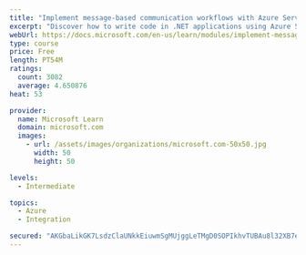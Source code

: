 ```yaml
---
title: "Implement message-based communication workflows with Azure Service Bus"
excerpt: "Discover how to write code in .NET applications using Azure Service Bus for communications that can handle high demand, low bandwidth, and hardware failures."
webUrl: https://docs.microsoft.com/en-us/learn/modules/implement-message-workflows-with-service-bus/
type: course
price: Free
length: PT54M
ratings:
  count: 3082
  average: 4.650876
heat: 53

provider:
  name: Microsoft Learn
  domain: microsoft.com
  images:
    - url: /assets/images/organizations/microsoft.com-50x50.jpg
      width: 50
      height: 50

levels:
  - Intermediate

topics:
  - Azure
  - Integration

secured: "AKGbaLikGK7LsdzClaUNkkEiuwmSgMUjggLeTMgD0SOPIkhvTUBAu8l32XB7epseeasOJchGMbdQGoLdIoz4pOa9nO6+KZvIpPr5O2wtRZinjb+O9aAy/alaSqtGnMV8QLOjglsoAmRuo9wt60FQDrH+52QM8SMNU2D2jHqg7yCS5TjZ/31Zq+IfeADnf9QQL+D7+htis8gBGswn2m8hl3q73LAUPz2KhXdWfUiJZlxj9K2wkNPPifNvg7tMMAmOJGecIGN4zHT6mZqwMUzQ6ewmTU7DY3ukgHsYoL4qe/C1eATNcDWR1zoggYqnSNKEaPo84MNiA9KIOHLS9INFw1seSuoUa6rFzS/lLW4jmqw+bgJVM5QX/xUqqPeefmr425NZz618FfP7Z4uEcqmSJrmVJadDbvmExrG7xrRPHBI=;3Hi5csWpmSwRDhHk+8n7/w=="
---
```



